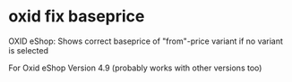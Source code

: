 oxid fix baseprice
=========================

OXID eShop: Shows correct baseprice of "from"-price variant if no variant is selected

For Oxid eShop Version 4.9 (probably works with other versions too)
